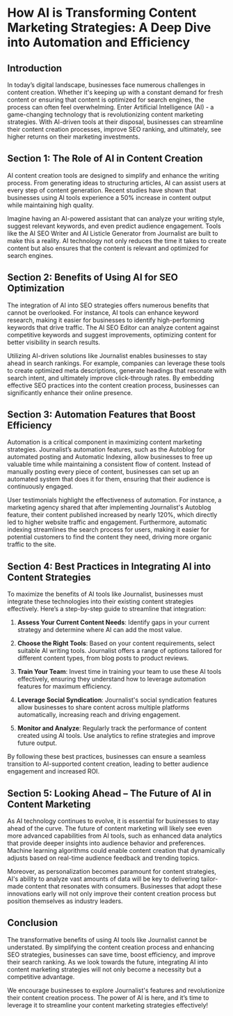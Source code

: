 # How AI is Transforming Content Marketing Strategies: A Deep Dive into Automation and Efficiency

## Introduction

In today’s digital landscape, businesses face numerous challenges in content creation. Whether it's keeping up with a constant demand for fresh content or ensuring that content is optimized for search engines, the process can often feel overwhelming. Enter Artificial Intelligence (AI) - a game-changing technology that is revolutionizing content marketing strategies. With AI-driven tools at their disposal, businesses can streamline their content creation processes, improve SEO ranking, and ultimately, see higher returns on their marketing investments.

## Section 1: The Role of AI in Content Creation

AI content creation tools are designed to simplify and enhance the writing process. From generating ideas to structuring articles, AI can assist users at every step of content generation. Recent studies have shown that businesses using AI tools experience a 50% increase in content output while maintaining high quality.

Imagine having an AI-powered assistant that can analyze your writing style, suggest relevant keywords, and even predict audience engagement. Tools like the AI SEO Writer and AI Listicle Generator from Journalist are built to make this a reality. AI technology not only reduces the time it takes to create content but also ensures that the content is relevant and optimized for search engines.

## Section 2: Benefits of Using AI for SEO Optimization

The integration of AI into SEO strategies offers numerous benefits that cannot be overlooked. For instance, AI tools can enhance keyword research, making it easier for businesses to identify high-performing keywords that drive traffic. The AI SEO Editor can analyze content against competitive keywords and suggest improvements, optimizing content for better visibility in search results.

Utilizing AI-driven solutions like Journalist enables businesses to stay ahead in search rankings. For example, companies can leverage these tools to create optimized meta descriptions, generate headings that resonate with search intent, and ultimately improve click-through rates. By embedding effective SEO practices into the content creation process, businesses can significantly enhance their online presence.

## Section 3: Automation Features that Boost Efficiency

Automation is a critical component in maximizing content marketing strategies. Journalist’s automation features, such as the Autoblog for automated posting and Automatic Indexing, allow businesses to free up valuable time while maintaining a consistent flow of content. Instead of manually posting every piece of content, businesses can set up an automated system that does it for them, ensuring that their audience is continuously engaged.

User testimonials highlight the effectiveness of automation. For instance, a marketing agency shared that after implementing Journalist's Autoblog feature, their content published increased by nearly 120%, which directly led to higher website traffic and engagement. Furthermore, automatic indexing streamlines the search process for users, making it easier for potential customers to find the content they need, driving more organic traffic to the site.

## Section 4: Best Practices in Integrating AI into Content Strategies

To maximize the benefits of AI tools like Journalist, businesses must integrate these technologies into their existing content strategies effectively. Here’s a step-by-step guide to streamline that integration:

1. **Assess Your Current Content Needs**: Identify gaps in your current strategy and determine where AI can add the most value.
   
2. **Choose the Right Tools**: Based on your content requirements, select suitable AI writing tools. Journalist offers a range of options tailored for different content types, from blog posts to product reviews.

3. **Train Your Team**: Invest time in training your team to use these AI tools effectively, ensuring they understand how to leverage automation features for maximum efficiency.

4. **Leverage Social Syndication**: Journalist's social syndication features allow businesses to share content across multiple platforms automatically, increasing reach and driving engagement.

5. **Monitor and Analyze**: Regularly track the performance of content created using AI tools. Use analytics to refine strategies and improve future output.

By following these best practices, businesses can ensure a seamless transition to AI-supported content creation, leading to better audience engagement and increased ROI.

## Section 5: Looking Ahead – The Future of AI in Content Marketing

As AI technology continues to evolve, it is essential for businesses to stay ahead of the curve. The future of content marketing will likely see even more advanced capabilities from AI tools, such as enhanced data analytics that provide deeper insights into audience behavior and preferences. Machine learning algorithms could enable content creation that dynamically adjusts based on real-time audience feedback and trending topics.

Moreover, as personalization becomes paramount for content strategies, AI's ability to analyze vast amounts of data will be key to delivering tailor-made content that resonates with consumers. Businesses that adopt these innovations early will not only improve their content creation process but position themselves as industry leaders.

## Conclusion

The transformative benefits of using AI tools like Journalist cannot be understated. By simplifying the content creation process and enhancing SEO strategies, businesses can save time, boost efficiency, and improve their search ranking. As we look towards the future, integrating AI into content marketing strategies will not only become a necessity but a competitive advantage. 

We encourage businesses to explore Journalist's features and revolutionize their content creation process. The power of AI is here, and it’s time to leverage it to streamline your content marketing strategies effectively!